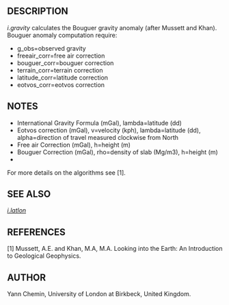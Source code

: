 ## DESCRIPTION

*i.gravity* calculates the Bouguer gravity anomaly (after Mussett and
Khan).  
Bouguer anomaly computation require:

  - g\_obs=observed gravity
  - freeair\_corr=free air correction
  - bouguer\_corr=bouguer correction
  - terrain\_corr=terrain correction
  - latitude\_corr=latitude correction
  - eotvos\_corr=eotvos correction

## NOTES

  - International Gravity Formula (mGal), lambda=latitude (dd)
  - Eotvos correction (mGal), v=velocity (kph), lambda=latitude (dd),
    alpha=direction of travel measured clockwise from North
  - Free air Correction (mGal), h=height (m)
  - Bouguer Correction (mGal), rho=density of slab (Mg/m3), h=height (m)
  - 
For more details on the algorithms see \[1\].

## SEE ALSO

*[i.latlon](i.latlon.md)*

## REFERENCES

\[1\] Mussett, A.E. and Khan, M.A, M.A. Looking into the Earth: An
Introduction to Geological Geophysics.

## AUTHOR

Yann Chemin, University of London at Birkbeck, United Kingdom.
